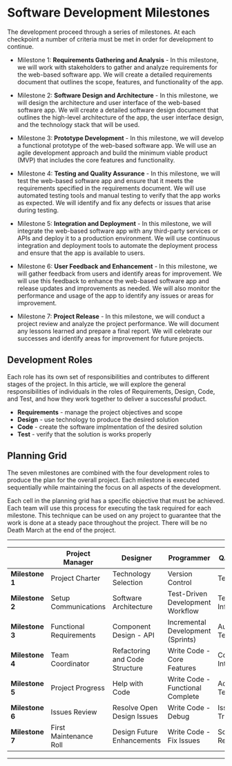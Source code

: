 # Software Development Milestones

The development proceed through a series of milestones.  At each checkpoint a number of criteria
must be met in order for development to continue.


* Milestone 1: **Requirements Gathering and Analysis** -
In this milestone, we will work with stakeholders to gather and analyze requirements for the
web-based software app. We will create a detailed requirements document that outlines the scope,
features, and functionality of the app.

* Milestone 2: **Software Design and Architecture** - 
In this milestone, we will design the architecture and user interface of the web-based software app.
We will create a detailed software design document that outlines the high-level architecture of the
app, the user interface design, and the technology stack that will be used.

* Milestone 3: **Prototype Development** -
In this milestone, we will develop a functional prototype of the web-based software app. We will use
an agile development approach and build the minimum viable product (MVP) that includes the core
features and functionality.

* Milestone 4: **Testing and Quality Assurance** -
In this milestone, we will test the web-based software app and ensure that it meets the requirements
specified in the requirements document. We will use automated testing tools and manual testing to
verify that the app works as expected. We will identify and fix any defects or issues that arise
during testing.

* Milestone 5: **Integration and Deployment** -
In this milestone, we will integrate the web-based software app with any third-party services or
APIs and deploy it to a production environment. We will use continuous integration and deployment
tools to automate the deployment process and ensure that the app is available to users.

* Milestone 6: **User Feedback and Enhancement** -
In this milestone, we will gather feedback from users and identify areas for improvement. We will
use this feedback to enhance the web-based software app and release updates and improvements as
needed. We will also monitor the performance and usage of the app to identify any issues or areas
for improvement.

* Milestone 7: **Project Release** -
In this milestone, we will conduct a project review and analyze the project performance. We will
document any lessons learned and prepare a final report. We will celebrate our successes and
identify areas for improvement for future projects.


## Development Roles

Each role has its own set of responsibilities and contributes to different stages of the project. In
this article, we will explore the general responsibilities of individuals in the roles of
Requirements, Design, Code, and Test, and how they work together to deliver a successful product.

* **Requirements** - manage the project objectives and scope
* **Design** - use technology to produce the desired solution
* **Code** - create the software implmentation of the desired solution
* **Test** - verify that the solution is works properly


## Planning Grid

The seven milestones are combined with the four development roles to produce the plan for 
the overall project.  Each milestone is executed sequentially while maintaining the focus
on all aspects of the development.

Each cell in the planning grid has a specific objective that must be achieved.
Each team will use this process for executing the task required for each milestone.
This technique can be used on any project to guarantee that the work is done at
a steady pace throughout the project.   There will be no Death March at the end
of the project.

---


|                   | Project Manager | Designer | Programmer | QA Engineer |
|-------------------|-----------------|----------|------------|-------------|
| **Milestone 1**  | Project Charter | Technology Selection | Version Control | Test Plan |
| **Milestone 2**  | Setup Communications | Software Architecture | Test-Driven Development Workflow | Test Infrastructure |
| **Milestone 3**  | Functional Requirements | Component Design - API | Incremental Development (Sprints) | Automated Testing |
| **Milestone 4** | Team Coordinator | Refactoring and Code Structure | Write Code - Core Features | Continuous Integration |
| **Milestone 5** | Project Progress | Help with Code | Write Code - Functional Complete | Acceptance Testing |
| **Milestone 6** | Issues Review | Resolve Open Design Issues | Write Code - Debug | Issue Tracking |
| **Milestone 7** | First Maintenance Roll | Design Future Enhancements | Write Code - Fix Issues | Software Release |

---
